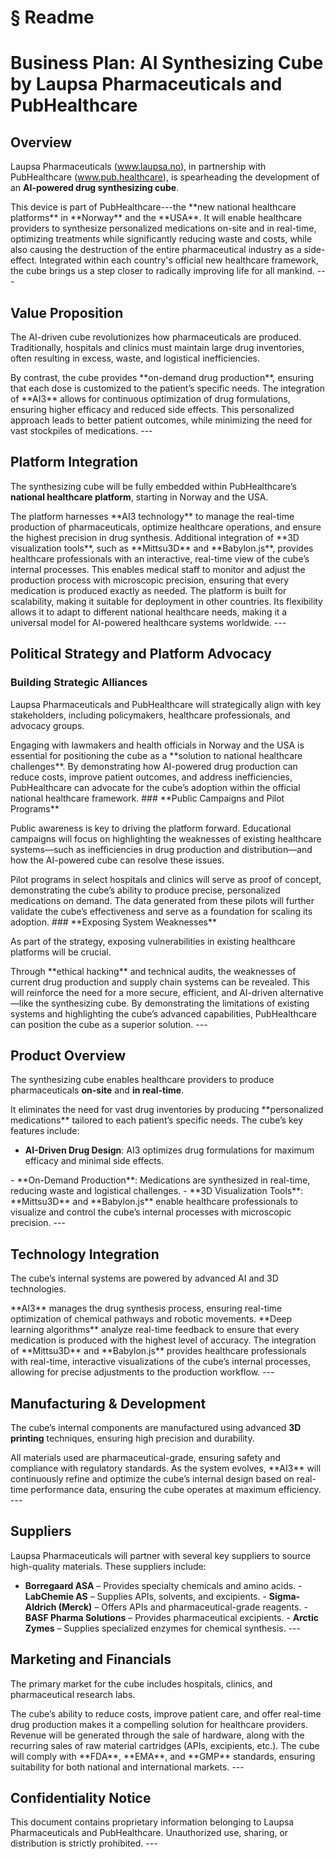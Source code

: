 # § Readme

# **Business Plan: AI Synthesizing Cube by Laupsa Pharmaceuticals and PubHealthcare**

## **Overview**
Laupsa Pharmaceuticals (www.laupsa.no), in partnership with PubHealthcare (www.pub.healthcare), is spearheading the development of an **AI-powered drug synthesizing cube**.
<!-- TODO: Break into shorter sentences (34 words > 15) --> This device is part of PubHealthcare---the **new national healthcare platforms** in **Norway** and the **USA**. It will enable healthcare providers to synthesize personalized medications on-site and in real-time, optimizing treatments while significantly reducing waste and costs, while also causing the destruction of the entire pharmaceutical industry as a side-effect.
<!-- TODO: Break into shorter sentences (34 words > 15) --> Integrated within each country's official new healthcare framework, the cube brings us a step closer to radically improving life for all mankind.
<!-- TODO: Break into shorter sentences (22 words > 15) --> ---

## **Value Proposition**
The AI-driven cube revolutionizes how pharmaceuticals are produced. Traditionally, hospitals and clinics must maintain large drug inventories, often resulting in excess, waste, and logistical inefficiencies.
<!-- TODO: Break into shorter sentences (17 words > 15) --> By contrast, the cube provides **on-demand drug production**, ensuring that each dose is customized to the patient’s specific needs.
<!-- TODO: Break into shorter sentences (19 words > 15) --> The integration of **AI3** allows for continuous optimization of drug formulations, ensuring higher efficacy and reduced side effects.
<!-- TODO: Break into shorter sentences (18 words > 15) --> This personalized approach leads to better patient outcomes, while minimizing the need for vast stockpiles of medications.
<!-- TODO: Break into shorter sentences (17 words > 15) --> ---

## **Platform Integration**
The synthesizing cube will be fully embedded within PubHealthcare’s **national healthcare platform**, starting in Norway and the USA.
<!-- TODO: Break into shorter sentences (22 words > 15) --> The platform harnesses **AI3 technology** to manage the real-time production of pharmaceuticals, optimize healthcare operations, and ensure the highest precision in drug synthesis.
<!-- TODO: Break into shorter sentences (23 words > 15) --> Additional integration of **3D visualization tools**, such as **Mittsu3D** and **Babylon.js**, provides healthcare professionals with an interactive, real-time view of the cube’s internal processes.
<!-- TODO: Break into shorter sentences (24 words > 15) --> This enables medical staff to monitor and adjust the production process with microscopic precision, ensuring that every medication is produced exactly as needed.
<!-- TODO: Break into shorter sentences (23 words > 15) --> The platform is built for scalability, making it suitable for deployment in other countries. Its flexibility allows it to adapt to different national healthcare needs, making it a universal model for AI-powered healthcare systems worldwide.
<!-- TODO: Break into shorter sentences (21 words > 15) --> ---

## **Political Strategy and Platform Advocacy**

### **Building Strategic Alliances**
Laupsa Pharmaceuticals and PubHealthcare will strategically align with key stakeholders, including policymakers, healthcare professionals, and advocacy groups.
<!-- TODO: Break into shorter sentences (28 words > 15) --> Engaging with lawmakers and health officials in Norway and the USA is essential for positioning the cube as a **solution to national healthcare challenges**.
<!-- TODO: Break into shorter sentences (24 words > 15) --> By demonstrating how AI-powered drug production can reduce costs, improve patient outcomes, and address inefficiencies, PubHealthcare can advocate for the cube’s adoption within the official national healthcare framework.
<!-- TODO: Break into shorter sentences (28 words > 15) --> ### **Public Campaigns and Pilot Programs**
Public awareness is key to driving the platform forward. Educational campaigns will focus on highlighting the weaknesses of existing healthcare systems—such as inefficiencies in drug production and distribution—and how the AI-powered cube can resolve these issues.
<!-- TODO: Break into shorter sentences (27 words > 15) --> Pilot programs in select hospitals and clinics will serve as proof of concept, demonstrating the cube’s ability to produce precise, personalized medications on demand.
<!-- TODO: Break into shorter sentences (24 words > 15) --> The data generated from these pilots will further validate the cube’s effectiveness and serve as a foundation for scaling its adoption.
<!-- TODO: Break into shorter sentences (21 words > 15) --> ### **Exposing System Weaknesses**
As part of the strategy, exposing vulnerabilities in existing healthcare platforms will be crucial.
<!-- TODO: Break into shorter sentences (18 words > 15) --> Through **ethical hacking** and technical audits, the weaknesses of current drug production and supply chain systems can be revealed.
<!-- TODO: Break into shorter sentences (19 words > 15) --> This will reinforce the need for a more secure, efficient, and AI-driven alternative—like the synthesizing cube.
<!-- TODO: Break into shorter sentences (16 words > 15) --> By demonstrating the limitations of existing systems and highlighting the cube’s advanced capabilities, PubHealthcare can position the cube as a superior solution.
<!-- TODO: Break into shorter sentences (22 words > 15) --> ---

## **Product Overview**
The synthesizing cube enables healthcare providers to produce pharmaceuticals **on-site** and **in real-time**.
<!-- TODO: Break into shorter sentences (17 words > 15) --> It eliminates the need for vast drug inventories by producing **personalized medications** tailored to each patient’s specific needs.
<!-- TODO: Break into shorter sentences (18 words > 15) --> The cube’s key features include:

- **AI-Driven Drug Design**: AI3 optimizes drug formulations for maximum efficacy and minimal side effects.
<!-- TODO: Break into shorter sentences (20 words > 15) --> - **On-Demand Production**: Medications are synthesized in real-time, reducing waste and logistical challenges. - **3D Visualization Tools**: **Mittsu3D** and **Babylon.js** enable healthcare professionals to visualize and control the cube’s internal processes with microscopic precision.
<!-- TODO: Break into shorter sentences (21 words > 15) --> ---

## **Technology Integration**
The cube’s internal systems are powered by advanced AI and 3D technologies.
<!-- TODO: Break into shorter sentences (16 words > 15) --> **AI3** manages the drug synthesis process, ensuring real-time optimization of chemical pathways and robotic movements. **Deep learning algorithms** analyze real-time feedback to ensure that every medication is produced with the highest level of accuracy.
<!-- TODO: Break into shorter sentences (19 words > 15) --> The integration of **Mittsu3D** and **Babylon.js** provides healthcare professionals with real-time, interactive visualizations of the cube’s internal processes, allowing for precise adjustments to the production workflow.
<!-- TODO: Break into shorter sentences (26 words > 15) --> ---

## **Manufacturing & Development**
The cube’s internal components are manufactured using advanced **3D printing** techniques, ensuring high precision and durability.
<!-- TODO: Break into shorter sentences (21 words > 15) --> All materials used are pharmaceutical-grade, ensuring safety and compliance with regulatory standards. As the system evolves, **AI3** will continuously refine and optimize the cube’s internal design based on real-time performance data, ensuring the cube operates at maximum efficiency.
<!-- TODO: Break into shorter sentences (26 words > 15) --> ---

## **Suppliers**
Laupsa Pharmaceuticals will partner with several key suppliers to source high-quality materials. These suppliers include:
- **Borregaard ASA** – Provides specialty chemicals and amino acids. - **LabChemie AS** – Supplies APIs, solvents, and excipients. - **Sigma-Aldrich (Merck)** – Offers APIs and pharmaceutical-grade reagents. - **BASF Pharma Solutions** – Provides pharmaceutical excipients. - **Arctic Zymes** – Supplies specialized enzymes for chemical synthesis. ---

## **Marketing and Financials**
The primary market for the cube includes hospitals, clinics, and pharmaceutical research labs.
<!-- TODO: Break into shorter sentences (18 words > 15) --> The cube’s ability to reduce costs, improve patient care, and offer real-time drug production makes it a compelling solution for healthcare providers.
<!-- TODO: Break into shorter sentences (22 words > 15) --> Revenue will be generated through the sale of hardware, along with the recurring sales of raw material cartridges (APIs, excipients, etc.).
<!-- TODO: Break into shorter sentences (21 words > 15) --> The cube will comply with **FDA**, **EMA**, and **GMP** standards, ensuring suitability for both national and international markets.
<!-- TODO: Break into shorter sentences (18 words > 15) --> ---

## **Confidentiality Notice**
This document contains proprietary information belonging to Laupsa Pharmaceuticals and PubHealthcare. Unauthorized use, sharing, or distribution is strictly prohibited. ---